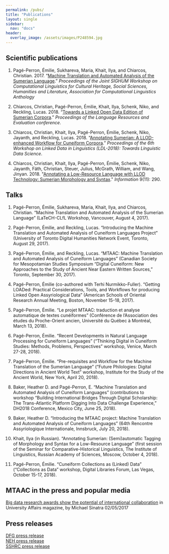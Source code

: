 ```yaml
---
permalink: /pubs/
title: "Publications"
layout: single
sidebar:
  nav: "docs"
header:
  overlay_image: /assets/images/P248594.jpg
---
```


## Scientific publications
1. Pagé-Perron, Émilie, Sukhareva, Maria, Khait, Ilya, and Chiarcos, Christian. 2017. “[Machine Translation and Automated Analysis of the Sumerian Language](http://www.aclweb.org/anthology/W/W17/W17-2202.pdf).” <em>Proceedings of the Joint SIGHUM Workshop on Computational Linguistics for Cultural Heritage, Social Sciences, Humanities and Literature, Association for Computational Linguistics Anthology</em>

2. Chiarcos, Christian, Pagé-Perron, Émilie, Khait, Ilya, Schenk, Niko, and Reckling, Lucas. 2018. “[Towards a Linked Open Data Edition of Sumerian Corpora](http://www.lrec-conf.org/proceedings/lrec2018/pdf/862.pdf).” <em>Proceedings of the Language Resources and Evaluation conference</em>. 

3. Chiarcos, Christian, Khait, Ilya, Pagé-Perron, Émilie, Schenk, Niko, Jayanth, and Reckling, Lucas. 2018. “[Annotating Sumerian: A LLOD-enhanced Workflow for Cuneiform Corpora](http://lrec-conf.org/workshops/lrec2018/W23/pdf/12_W23.pdf).” <em>Proceedings of the 6th Workshop on Linked Data in Linguistics (LDL-2018): Towards Linguistic Data Science</em>.

4. Chiarcos, Christian, Khait, Ilya, Pagé-Perron, Émilie, Schenk, Niko, Jayanth, Fäth, Christian, Steuer, Julius, McGrath, William, and Wang, Jinyan. 2018. "[Annotating a Low-Resource Language with LLOD Technology: Sumerian Morphology and Syntax](https://doi.org/10.3390/info9110290)." <em>Information</em> 9(11): 290. 


## Talks
1. Pagé-Perron, Émilie, Sukhareva, Maria, Khait, Ilya, and Chiarcos, Christian. “Machine Translation and Automated Analysis of the Sumerian Language” (LaTeCH-CLfL Workshop, Vancouver, August 4, 2017).

2. Pagé-Perron, Émilie, and Reckling, Lucas. “Introducing the Machine Translation and Automated Analysis of Cuneiform Languages Project” (University of Toronto Digital Humanities Network Event, Toronto, August 29, 2017).

3. Pagé-Perron, Émilie, and Reckling, Lucas. “MTAAC: Machine Translation and Automated Analysis of Cuneiform Languages” (Canadian Society for Mesopotamian Studies Symposium “Digital Cuneiform: New Approaches to the Study of Ancient Near Eastern Written Sources,” Toronto, September 30, 2017). 

 4. Pagé-Perron, Émilie (co-authored with Terhi Nurmikko-Fuller). “Getting LOADed: Practical Considerations, Tools, and Workflows for producing Linked Open Assyriological Data” (American Schools of Oriental Research Annual Meeting, Boston, November 15-18, 2017).

5. Pagé-Perron, Émilie. “Le projet MTAAC: traduction et analyse automatique de textes cunéiformes” (Conférence de l’Association des études du Proche-Orient ancien, Université du Québec à Montréal, March 13, 2018).

6. Pagé-Perron, Émilie. “Recent Developments in Natural Language Processing for Cuneiform Languages” (“Thinking Digital in Cuneiform Studies: Methods, Problems, Perspectives” workshop, Venice, March 27-28, 2018).

7. Pagé-Perron, Émilie. “Pre-requisites and Workflow for the Machine Translation of the Sumerian Language” (“Future Philologies: Digital Directions in Ancient World Text” workshop, Institute for the Study of the Ancient World, New York, April 20, 2018).

8. Baker, Heather D. and Pagé-Perron, E. “Machine Translation and Automated Analysis of Cuneiform Languages” (contributions to workshop “Building International Bridges Through Digital Scholarship: The Trans-Atlantic Platform Digging Into Data Challenge Experience,” DH2018 Conference, Mexico City, June 25, 2018).

9. Baker, Heather D. “Introducing the MTAAC project: Machine Translation and Automated Analysis of Cuneiform Languages” (64th Rencontre Assyriologique Internationale, Innsbruck, July 20, 2018).

10. Khait, Ilya (in Russian). “Annotating Sumerian: (Semi)automatic Tagging of Morphology and Syntax for a Low-Resource Language” (first session of the Seminar for  Comparative-Historical Linguistics, The Institute of Linguistics, Russian Academy of Sciences, Moscow, October 4, 2018).

11. Pagé-Perron, Émilie. “Cuneiform Collections as (Linked) Data” (“Collections as Data” workshop, Digital Libraries Forum, Las Vegas, October 15-17, 2018).

## MTAAC in the press and popular media
[Big data research awards show the potential of international collaboration](http://www.universityaffairs.ca/opinion/in-my-opinion/big-data-research-awards-show-potential-international-collaboration/) in University Affairs magazine, by Michael Sinatra 02/05/2017


## Press releases
[DFG press release](http://www.dfg.de/foerderung/info_wissenschaft/2017/info_wissenschaft_17_16/index.html)  
[NEH press release](https://www.neh.gov/news/press-release/diggingintodata)  
[SSHRC press release](http://www.sshrc-crsh.gc.ca/news_room-salle_de_presse/press_releases-communiques/2017/digging_into_data-au_coeur_des_donnees_numeriques-eng.aspx)  
